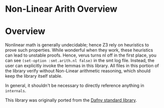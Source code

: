 # Non-Linear Arith Overview

# Overview 

Nonlinear math is generally undecidable; hence Z3 rely on heuristics to prove such properties.
While wonderful when they work, these heuristics can lead to unstable proofs.  Hence, verus turns nl off in the first place, you can see `(set-option :smt.arith.nl false)` in the smt log file. Instead, the user can explicitly
invoke the lemmas in this library. All files in this portion of the library 
verify without Non-Linear arithmetic reasoning, which should keep the library itself stable.

In general, it shouldn't be necessary to directly reference anything in `internals`.

This library was originally ported from the [Dafny standard library](https://github.com/dafny-lang/libraries).